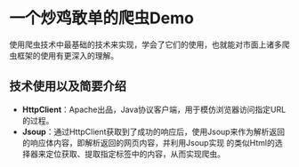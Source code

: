 # 一个炒鸡敢单的爬虫Demo
使用爬虫技术中最基础的技术来实现，学会了它们的使用，也就能对市面上诸多爬虫框架的使用有更深入的理解。
## 技术使用以及简要介绍
+ **HttpClient**：Apache出品，Java协议客户端，用于模仿浏览器访问指定URL的过程。
+ **Jsoup**：通过HttpClient获取到了成功的响应后，使用Jsoup来作为解析返回的响应体内容，即解析返回的网页内容，并利用Jsoup实现
的类似Html的选择器来定位获取、提取指定标签中的内容，从而实现爬虫。
